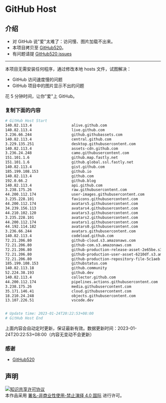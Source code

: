 # GitHub Host
## 介绍
- 对 GitHub 说"爱"太难了：访问慢、图片加载不出来。
- 本项目拷贝至 [GitHub520](https://github.com/521xueweihan/GitHub520)。
- 有问题请提 [GitHub520 issues](https://github.com/521xueweihan/GitHub520/issues/new)

---

本项目无需安装任何程序，通过修改本地 hosts 文件，试图解决：
- GitHub 访问速度慢的问题
- GitHub 项目中的图片显示不出的问题

花 5 分钟时间，让你"爱"上 GitHub。

### 复制下面的内容
```bash
# GitHub Host Start
140.82.113.4                  alive.github.com
140.82.113.4                  live.github.com
3.236.66.244                  github.githubassets.com
140.82.113.4                  central.github.com
3.229.135.251                 desktop.githubusercontent.com
140.82.113.4                  assets-cdn.github.com
3.236.24.248                  camo.githubusercontent.com
151.101.1.6                   github.map.fastly.net
151.101.1.6                   github.global.ssl.fastly.net
140.82.113.4                  gist.github.com
185.199.108.153               github.io
140.82.113.4                  github.com
192.0.66.2                    github.blog
140.82.113.4                  api.github.com
3.238.175.26                  raw.githubusercontent.com
44.200.112.174                user-images.githubusercontent.com
3.235.228.101                 favicons.githubusercontent.com
44.200.112.174                avatars5.githubusercontent.com
34.239.156.113                avatars4.githubusercontent.com
44.210.102.120                avatars3.githubusercontent.com
3.235.228.101                 avatars2.githubusercontent.com
44.200.112.174                avatars1.githubusercontent.com
44.192.114.182                avatars0.githubusercontent.com
3.236.66.244                  avatars.githubusercontent.com
140.82.113.4                  codeload.github.com
72.21.206.80                  github-cloud.s3.amazonaws.com
72.21.206.80                  github-com.s3.amazonaws.com
72.21.206.80                  github-production-release-asset-2e65be.s3.amazonaws.com
72.21.206.80                  github-production-user-asset-6210df.s3.amazonaws.com
72.21.206.80                  github-production-repository-file-5c1aeb.s3.amazonaws.com
185.199.108.153               githubstatus.com
140.82.113.18                 github.community
52.224.38.193                 github.dev
140.82.113.4                  collector.github.com
44.200.112.174                pipelines.actions.githubusercontent.com
3.238.175.26                  media.githubusercontent.com
35.171.146.41                 cloud.githubusercontent.com
18.210.24.248                 objects.githubusercontent.com
13.107.226.51                 vscode.dev


# Update time: 2023-01-24T20:22:53+08:00
# GitHub Host End

```
上面内容会自动定时更新，保证最新有效。数据更新时间：2023-01-24T20:22:53+08:00（内容无变动不会更新）

### 感谢

- [GitHub520](https://github.com/521xueweihan/GitHub520)

## 声明
<a rel="license" href="https://creativecommons.org/licenses/by-nc-nd/4.0/deed.zh"><img alt="知识共享许可协议" style="border-width: 0" src="https://licensebuttons.net/l/by-nc-nd/4.0/88x31.png"></a><br>本作品采用 <a rel="license" href="https://creativecommons.org/licenses/by-nc-nd/4.0/deed.zh">署名-非商业性使用-禁止演绎 4.0 国际</a> 进行许可。